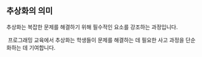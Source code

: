 ## 추상화의 의미
추상화는 복잡한 문제를 해결하기 위해 필수적인 요소를 강조하는 과정입니다. 

 프로그래밍 교육에서 추상화는 학생들이 문제를 해결하는 데 필요한 사고 과정을 단순화하는 데 기여합니다.